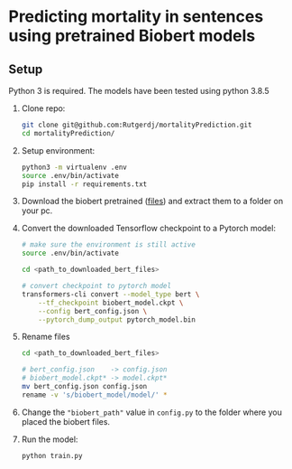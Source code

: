 # Predicting mortality in sentences using pretrained Biobert models

## Setup
Python 3 is required. The models have been tested using python 3.8.5

1.  Clone repo:
    ```sh
    git clone git@github.com:Rutgerdj/mortalityPrediction.git
    cd mortalityPrediction/
    ```

2.  Setup environment:
    ```sh
    python3 -m virtualenv .env
    source .env/bin/activate
    pip install -r requirements.txt
    ```

3. Download the biobert pretrained ([files](https://github.com/naver/biobert-pretrained)) and extract them to a folder on your pc.

4. Convert the downloaded Tensorflow checkpoint to a Pytorch model:
    ```bash
    # make sure the environment is still active
    source .env/bin/activate

    cd <path_to_downloaded_bert_files>
    
    # convert checkpoint to pytorch model
    transformers-cli convert --model_type bert \
        --tf_checkpoint biobert_model.ckpt \
        --config bert_config.json \
        --pytorch_dump_output pytorch_model.bin
    ```
5. Rename files
    ```sh
    cd <path_to_downloaded_bert_files>

    # bert_config.json    -> config.json
    # biobert_model.ckpt* -> model.ckpt*
    mv bert_config.json config.json
    rename -v 's/biobert_model/model/' *
    ```

5.  Change the `"biobert_path"` value in `config.py` to the folder where you placed the biobert files. 

6. Run the model:
    ```
    python train.py
    ```
